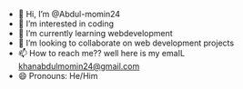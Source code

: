 - 👋 Hi, I’m @Abdul-momin24
- 👀 I’m interested in coding
- 🌱 I’m currently learning webdevelopment
- 💞️ I’m looking to collaborate on web development projects
- 📫 How to reach me?? well here is my emaIL  khanabdulmomin24@gmail.com
- 😄 Pronouns: He/Him

<!---
Abdul-momin24/Abdul-momin24 is a ✨ special ✨ repository because its `README.md` (this file) appears on your GitHub profile.
You can click the Preview link to take a look at your changes.
--->
